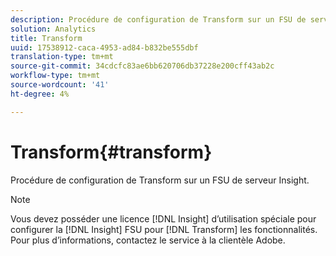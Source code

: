 ```yaml
---
description: Procédure de configuration de Transform sur un FSU de serveur Insight.
solution: Analytics
title: Transform
uuid: 17538912-caca-4953-ad84-b832be555dbf
translation-type: tm+mt
source-git-commit: 34cdcfc83ae6bb620706db37228e200cff43ab2c
workflow-type: tm+mt
source-wordcount: '41'
ht-degree: 4%

---
```



# Transform{#transform}

Procédure de configuration de Transform sur un FSU de serveur Insight.

>[!NOTE]
>
>Vous devez posséder une licence [!DNL Insight] d’utilisation spéciale pour configurer la [!DNL Insight] FSU pour [!DNL Transform] les fonctionnalités. Pour plus d’informations, contactez le service à la clientèle Adobe.

